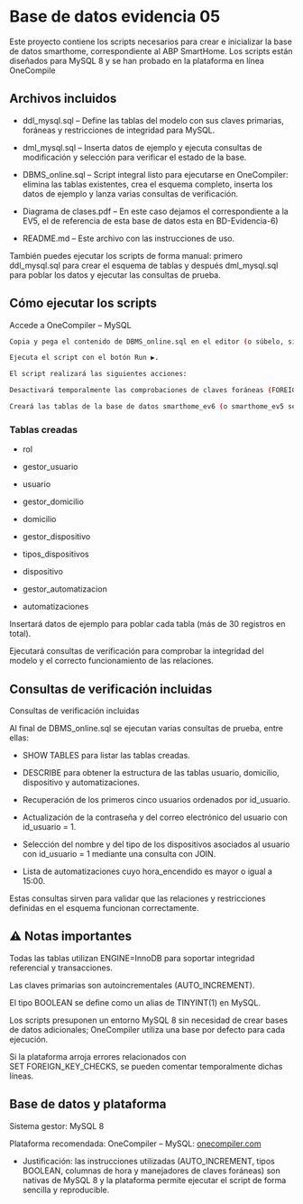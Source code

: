 # Base de datos evidencia 05

Este proyecto contiene los scripts necesarios para crear e inicializar la base de datos smarthome, correspondiente al ABP SmartHome.
Los scripts están diseñados para MySQL 8 y se han probado en la plataforma en línea OneCompile

## Archivos incluidos

- ddl_mysql.sql – Define las tablas del modelo con sus claves primarias, foráneas y restricciones de integridad para MySQL.

- dml_mysql.sql – Inserta datos de ejemplo y ejecuta consultas de modificación y selección para verificar el estado de la base.

- DBMS_online.sql – Script integral listo para ejecutarse en OneCompiler: elimina las tablas existentes, crea el esquema completo, inserta los datos de ejemplo y lanza varias consultas de verificación.

- Diagrama de clases.pdf – En este caso dejamos el correspondiente a la EV5, el de referencia de esta base de datos esta en BD-Evidencia-6)

- README.md – Este archivo con las instrucciones de uso.


También puedes ejecutar los scripts de forma manual: primero ddl_mysql.sql para crear el esquema de tablas y después dml_mysql.sql para poblar los datos y ejecutar las consultas de prueba.
## Cómo ejecutar los scripts

Accede a OneCompiler – MySQL



```bash
Copia y pega el contenido de DBMS_online.sql en el editor (o súbelo, si la plataforma lo permite).

Ejecuta el script con el botón Run ▶️.

El script realizará las siguientes acciones:

Desactivará temporalmente las comprobaciones de claves foráneas (FOREIGN_KEY_CHECKS) y eliminará las tablas existentes, si las hubiera.

Creará las tablas de la base de datos smarthome_ev6 (o smarthome_ev5 según el nombre definido en tu DDL):
```

### Tablas creadas

- rol

- gestor_usuario

- usuario

- gestor_domicilio

- domicilio

- gestor_dispositivo

- tipos_dispositivos

- dispositivo

- gestor_automatizacion

- automatizaciones

Insertará datos de ejemplo para poblar cada tabla (más de 30 registros en total).

Ejecutará consultas de verificación para comprobar la integridad del modelo y el correcto funcionamiento de las relaciones.

    
## Consultas de verificación incluidas

Consultas de verificación incluidas

Al final de DBMS_online.sql se ejecutan varias consultas de prueba, entre ellas:

- SHOW TABLES para listar las tablas creadas.

- DESCRIBE para obtener la estructura de las tablas usuario, domicilio, dispositivo y automatizaciones.

- Recuperación de los primeros cinco usuarios ordenados por id_usuario.

- Actualización de la contraseña y del correo electrónico del usuario con id_usuario = 1.

- Selección del nombre y del tipo de los dispositivos asociados al usuario con id_usuario = 1 mediante una consulta con JOIN.

- Lista de automatizaciones cuyo hora_encendido es mayor o igual a 15:00.

Estas consultas sirven para validar que las relaciones y restricciones definidas en el esquema funcionan correctamente.


## ⚠️ Notas importantes

Todas las tablas utilizan ENGINE=InnoDB para soportar integridad referencial y transacciones.

Las claves primarias son autoincrementales (AUTO_INCREMENT).

El tipo BOOLEAN se define como un alias de TINYINT(1) en MySQL.

Los scripts presuponen un entorno MySQL 8 sin necesidad de crear bases de datos adicionales; OneCompiler utiliza una base por defecto para cada ejecución.

Si la plataforma arroja errores relacionados con SET FOREIGN_KEY_CHECKS, se pueden comentar temporalmente dichas líneas.

## Base de datos y plataforma

Sistema gestor: MySQL 8

Plataforma recomendada: OneCompiler – MySQL: [onecompiler.com](https://onecompiler.com/)

- Justificación: las instrucciones utilizadas (AUTO_INCREMENT, tipos BOOLEAN, columnas de hora y manejadores de claves foráneas) son nativas de MySQL 8 y la plataforma permite ejecutar el script de forma sencilla y reproducible.